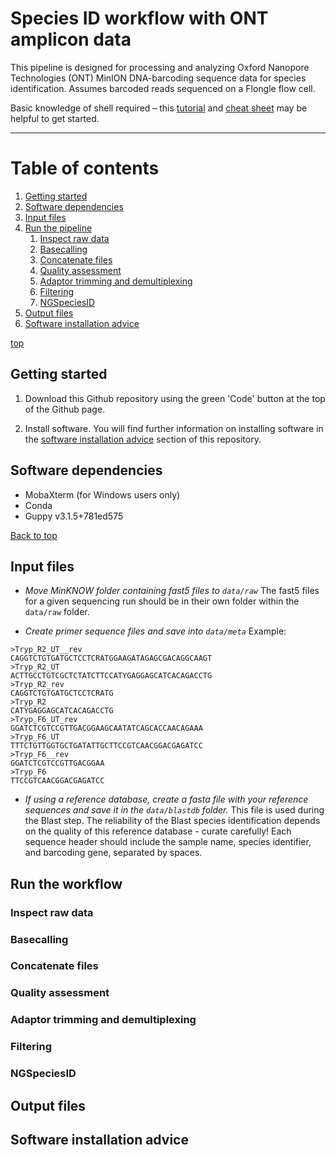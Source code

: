 # Species ID workflow with ONT amplicon data

This pipeline is designed for processing and analyzing Oxford Nanopore Technologies (ONT) 
MinION DNA-barcoding sequence data for species identification. 
Assumes barcoded reads sequenced on a Flongle flow cell. 

Basic knowledge of shell required –
this [tutorial](https://linuxconfig.org/bash-scripting-tutorial-for-beginners)
and [cheat sheet](https://bioinformaticsworkbook.org/Appendix/Unix/UnixCheatSheet.html#gsc.tab=0)
may be helpful to get started.

-------------
# Table of contents
1. [Getting started](#start)
2. [Software dependencies](#Dependencies)
3. [Input files](#inputs)
4. [Run the pipeline](#runpipe)
    1. [Inspect raw data](#raw)
    2. [Basecalling](#base)
    3. [Concatenate files](#cat)
    4. [Quality assessment](#qc)
    5. [Adaptor trimming and demultiplexing](#demult)
    6. [Filtering](#filt)
    7. [NGSpeciesID](#ngspeciesid)
5. [Output files](#outputs)
6. [Software installation advice](#installadvice)

[top](#top)

## Getting started <a name="start"></a>

1. Download this Github repository using the green 'Code' button at the top of the Github page. 

2. Install software. You will find further information on installing software in the
 [software installation advice](#installadvice) section of this repository.

## Software dependencies <a name="Dependencies"></a>
- MobaXterm (for Windows users only)
- Conda
- Guppy v3.1.5+781ed575

<a href="#top">Back to top</a>

## Input files <a name="inputs"></a>

- *Move MinKNOW folder containing fast5 files to `data/raw`* The fast5 
files for a given sequencing run should be in their own folder within the `data/raw` folder.

- *Create primer sequence files and save into `data/meta`* 
Example:
```
>Tryp_R2_UT__rev
CAGGTCTGTGATGCTCCTCRATGGAAGATAGAGCGACAGGCAAGT
>Tryp_R2_UT
ACTTGCCTGTCGCTCTATCTTCCATYGAGGAGCATCACAGACCTG
>Tryp_R2_rev
CAGGTCTGTGATGCTCCTCRATG
>Tryp_R2
CATYGAGGAGCATCACAGACCTG
>Tryp_F6_UT_rev
GGATCTCGTCCGTTGACGGAAGCAATATCAGCACCAACAGAAA
>Tryp_F6_UT
TTTCTGTTGGTGCTGATATTGCTTCCGTCAACGGACGAGATCC
>Tryp_F6__rev
GGATCTCGTCCGTTGACGGAA
>Tryp_F6
TTCCGTCAACGGACGAGATCC
```
- *If using a reference database, create a fasta file with your reference sequences and
 save it in the `data/blastdb` folder.* 
This file is used during the Blast step. The reliability of the Blast species identification depends on 
the quality of this reference database - curate carefully! Each sequence header should include 
the sample name, species identifier, and barcoding gene, separated by spaces.


## Run the workflow <a name="runpipe"></a>

### Inspect raw data <a name="raw"></a>

### Basecalling <a name="base"></a>

### Concatenate files <a name="cat"></a>

### Quality assessment <a name="qc"></a>

### Adaptor trimming and demultiplexing <a name="demult"></a>

### Filtering <a name="filt"></a>

### NGSpeciesID <a name="ngspeciesid"></a>

## Output files <a name="outputs"></a>

## Software installation advice <a name="installadvice"></a>





